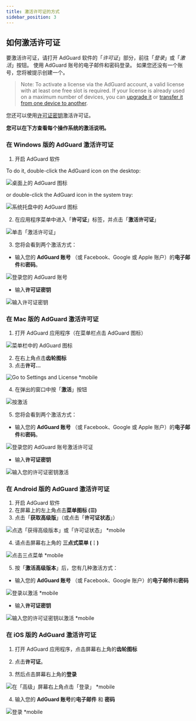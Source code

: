 ```yaml
---
title: 激活许可证的方式
sidebar_position: 3
---
```


## 如何激活许可证

要激活许可证，请打开 AdGuard 软件的「*许可证*」部分，前往「*登录*」或「*激活*」按钮。 使用 AdGuard 账号的电子邮件和密码登录。 如果您还没有一个账号，您将被提示创建一个。

> Note: To activate a license via the AdGuard account, a valid license with at least one free slot is required. If your license is already used on a maximum number of devices, you can [upgrade it](../payment-options#upgrade) or [transfer it from one device to another](../transfer).

您还可以使用[许可证密钥](../what-is#license-key)激活许可证。

**您可以在下方查看每个操作系统的激活说明。**

### 在 Windows 版的 AdGuard 激活许可证

1. 开启 AdGuard 软件

To do it, double-click the AdGuard icon on the desktop:

![桌面上的 AdGuard 图标](https://cdn.adtidy.org/public/Adguard/kb/newscreenshots/En/General/windowsEn.png)

or double-click the AdGuard icon in the system tray:

![系统托盘中的 AdGuard 图标](https://cdn.adtidy.org/public/Adguard/kb/newscreenshots/En/General/windows2En.png)

2. 在应用程序菜单中进入「**许可证**」标签，并点击「**激活许可证**」

![单击「激活许可证」](https://cdn.adtidy.org/public/Adguard/kb/newscreenshots/En/General/windowslicense1en.png)

3. 您将会看到两个激活方式：

- 输入您的 **AdGuard 账号** （或 Facebook、Google 或 Apple 账户）的**电子邮件**和**密码**。

![登录您的 AdGuard 账号](https://cdn.adtidy.org/public/Adguard/kb/newscreenshots/En/General/windowslicense2en.png)

- 输入**许可证密钥**

![输入许可证密钥](https://cdn.adtidy.org/public/Adguard/kb/newscreenshots/En/General/windowslicense3en.png)

### 在 Mac 版的 AdGuard 激活许可证

1. 打开 AdGuard 应用程序（在菜单栏点击 AdGuard 图标）

![菜单栏中的 AdGuard 图标](https://cdn.adtidy.org/public/Adguard/kb/newscreenshots/Ja/General/mac1.png)

2. 在右上角点击**齿轮图标**
3. 点击**许可...**

![Go to Settings and License *mobile](https://cdn.adtidy.org/public/Adguard/kb/newscreenshots/En/General/macEn.png)

4. 在弹出的窗口中按「**激活**」按钮

![按激活](https://cdn.adtidy.org/public/Adguard/kb/newscreenshots/En/General/maclicenseen1.png)

5. 您将会看到两个激活方式：
- 输入您的 **AdGuard 账号** （或 Facebook、Google 或 Apple 账户）的**电子邮件**和**密码**。

![登录您的 AdGuard 账号激活许可证](https://cdn.adtidy.org/public/Adguard/kb/newscreenshots/En/General/maclicenseen2.png)

- 输入**许可证密钥**

![输入您的许可证密钥激活](https://cdn.adtidy.org/public/Adguard/kb/newscreenshots/En/General/maclicenseen3.png)

### 在 Android 版的 AdGuard 激活许可证

1. 开启 AdGuard 软件
2. 在屏幕上的左上角点击**菜单图标 (☰)**
3. 点击「**获取高级版**」（或点击「**许可证状态**」）

![点选「获得高级版本」或「许可证状态」 *mobile](https://cdn.adtidy.org/public/Adguard/kb/newscreenshots/En/General/androidlicense1en.png)

4. 请点击屏幕右上角的 **三点式菜单 (⋮)**

![点击三点菜单 *mobile](https://cdn.adtidy.org/public/Adguard/kb/newscreenshots/En/General/android2En.png)

5. 按「**激活高级版本**」后，您有几种激活方式：

- 输入您的 **AdGuard 账号** （或 Facebook、Google 账户）的**电子邮件**和**密码**

![登录以激活 *mobile](https://cdn.adtidy.org/public/Adguard/kb/newscreenshots/En/General/androidlicense2en.png)

- 输入**许可证密钥**

![输入您的许可证密钥以激活 *mobile](https://cdn.adtidy.org/public/Adguard/kb/newscreenshots/En/General/androidlicense3en.png)

### 在 iOS 版的 AdGuard 激活许可证

1. 打开 AdGuard 应用程序，点击屏幕右上角的**齿轮图标**

2. 点击**许可证**。

3. 然后点击屏幕右上角的**登录**

![在「高级」屏幕右上角点击「登录」 *mobile](https://cdn.adtidy.org/content/kb/ad_blocker/iOS/ioslicense1en.png)

4. 输入您的 **AdGuard 账号**的**电子邮件** 和 **密码**

![登录 *mobile](https://cdn.adtidy.org/content/kb/ad_blocker/iOS/ioslicense2en.png)
